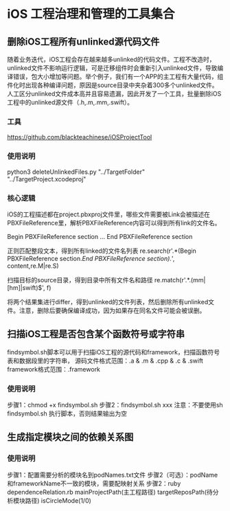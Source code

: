 # iOS 工程治理和管理的工具集合

## 删除iOS工程所有unlinked源代码文件
随着业务迭代，iOS工程会存在越来越多unlinked的代码文件。工程不改造时，unlinked文件不影响运行逻辑，可是迁移组件时会重新引入unlinked文件，导致编译错误，包大小增加等问题。举个例子，我们有一个APP的主工程有大量代码，组件化时出现各种编译问题，原因是source目录中夹杂着300多个unlinked文件。
人工区分unlinked文件成本高并且容易遗漏，因此开发了一个工具，批量删除iOS工程中的unlinked源文件（.h,.m,.mm,.swift）。

### 工具
https://github.com/blackteachinese/iOSProjectTool

### 使用说明
python3 deleteUnlinkedFiles.py "../TargetFolder" "../TargetProject.xcodeproj"

### 核心逻辑
iOS的工程描述都在project.pbxproj文件里，哪些文件需要被Link会被描述在PBXFileReference里，解析PBXFileReference内容可以得到所有link的文件名。

Begin PBXFileReference section
...
End PBXFileReference section

正则匹配整段文本，得到所有linked的文件名列表
re.search(r'.*(Begin PBXFileReference section.*End PBXFileReference section).*', content,re.M|re.S)

扫描目标的source目录，得到目录中所有文件名和路径
re.match(r'.*\.(mm|[hm]|swift)$', f)

将两个结果集进行differ，得到unlinked的文件列表，然后删除所有unlinked文件。注意，删除后要确保编译成功，因为如果存在同名文件可能会被误删。

## 扫描iOS工程是否包含某个函数符号或字符串
findsymbol.sh脚本可以用于扫描iOS工程的源代码和framework，扫描函数符号表和数据段里的字符串， 源码文件格式范围：.a & .m & .cpp & .c & .swift framework格式范围：.framework

### 使用说明
步骤1：chmod +x findsymbol.sh
步骤2：findsymbol.sh xxx 注意：不要使用sh findsymbol.sh 执行脚本，否则结果输出为空

## 生成指定模块之间的依赖关系图

### 使用说明
步骤1：配置需要分析的模块名到podNames.txt文件
步骤2（可选）：podName和frameworkName不一致的模块，需要配映射关系
步骤2：ruby dependenceRelation.rb mainProjectPath(主工程路径) targetReposPath(待分析模块路径) isCircleMode(1/0)

